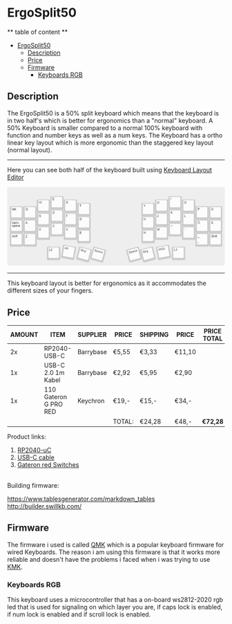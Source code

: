 # ErgoSplit50

** table of content **
- [ErgoSplit50](#ergosplit50)
  - [Description](#description)
  - [Price](#price)
  - [Firmware](#firmware)
    - [Keyboards RGB](#keyboards-rgb)

## Description 

The ErgoSplit50 is a 50% split keyboard which means that the keyboard is in two half's which is better for ergonomics than a "normal" keyboard. A 50% Keyboard is smaller compared to a normal 100% keyboard with function and number keys as well as a num keys.
The Keyboard has a ortho linear key layout which is more ergonomic than the staggered key layout (normal layout).

___
Here you can see both half of the keyboard built using [Keyboard Layout Editor](http://www.keyboard-layout-editor.com/#/gists/dc776eb6e80d4ed39cddeabd265ff729) <br>

<img src="hardware/img/split-test.jpg"> <br> 
___
This keyboard layout is better for ergonomics as it accommodates the different sizes of your fingers. 


## Price

| AMOUNT 	| ITEM                  	| SUPPLIER  	| PRICE  	| SHIPPING 	| PRICE  	| PRICE TOTAL 	    |
|--------	|-----------------------	|-----------	|--------	|----------	|--------	|------------------ |
| 2x     	| RP2040-USB-C          	| Barrybase 	| €5,55  	| €3,33    	| €11,10 	|             	    |
| 1x     	| USB-C 2.0 1m Kabel    	| Barrybase 	| €2,92  	| €5,95    	| €2,90  	|             	    |
| 1x     	| 110 Gateron G PRO RED 	| Keychron  	| €19,-  	| €15,-    	| €34,-  	|             	    |
|        	|                       	|           	| TOTAL: 	| €24,28   	| €48,-  	| **€72,28**      	|


Product links: 
1. [RP2040-uC](https://www.berrybase.at/en/waveshare-rp2040-zero-ohne-header)
2. [USB-C cable](https://www.berrybase.at/en/usb-c-2.0-sync-ladekabel-a-stecker-c-stecker-schwarz?number=45735)
3. [Gateron red Switches](https://www.keychron.com/collections/all-switches/products/gateron-switch-set?variant=40119134355545)

<br>
Building firmware:

https://www.tablesgenerator.com/markdown_tables <br>
http://builder.swillkb.com/

## Firmware 
The firmware i used is called [QMK](https://docs.qmk.fm/#/) which is a popular keyboard firmware for wired Keyboards. The reason i am using this firmware is that it works more reliable and doesn't have the problems i faced when i was trying to use [KMK](http://kmkfw.io).

### Keyboards RGB
This keyboard uses a microcontroller that has a on-board ws2812-2020
 rgb led that is used for signaling on which layer you are, if caps lock is enabled, if num lock is enabled and if scroll lock is enabled. <br>

